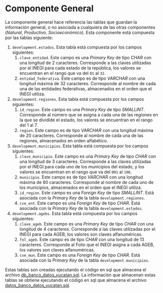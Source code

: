 # Componente General

La componente general hace referencia las tablas que guardan la información general, o no asociada a cualquiera de las otras componentes (_Natural_, _Productivo_, _Socioeconómico_). Esta componente está compuesta por las tablas siguiente:
1. `development.estados`. Esta tabla está compuesta por los campos siguientes:
    1. `clave_entidad`. Este campo es una _Primary Key_ de tipo _CHAR_ con una longitud de 2 caracteres. Corresponde a las claves utilizadas por el INEGI para cada estado de la república, los valores se encuentran en el rango que va del `01` al `32`.
    2. `entidad_federativa`. Este campo es de tipo _VARCHAR_ con una longitud máxima de 32 caracteres. Corresponde al nombre de cada una de las entidades federativas, almacenados en el orden que el INEGI utiliza.
2. `development.regiones`. Esta tabla está compuesta por los campos siguientes:
    1. `id_region`. Este campo es una _Primary Key_ de tipo _SMALLINT_. Corresponde al número que se asigna a cada una de las regiones en la que se dividide el estado, los valores se encuentran en el rango del $1$ al $7$.
    2. `region`. Este campo es de tipo _VARCHAR_ con una longitud máxima de 20 caracteres. Corresponde al nombre de cada una de las regiones, almacenados en orden alfabético.
3. `development.municipios`. Esta tabla está compuesta por los campos siguientes:
    1. `clave_municipio`. Este campo es una _Primary Key_ de tipo _CHAR_ con una longitud de 3 caracteres. Corresponde a las claves utilizadas por el INEGI para cada uno de los municipios del estado, y los valores se encuentran en el rango que va del `001` al `106`. 
    2. `municipio`. Este campo es de tipo _VARCHAR_ con una longitud máxima de 80 caracteres. Corresponde al nombre de cada uno de los municipios, almacenados en el orden que el INEGI utiliza.
    3. `id_region`. Este campo es una _Foreign Key_ de tipo _SMALLINT_. Está asociada con la _Primary Key_ de la tabla `development.regiones`.
    4. `cve_ent`. Este campo es una _Foreign Key_ de tipo _CHAR_. Está asociada con la _Primary Key_ de la tabla `development.estados`.
4. `development.agebs`. Esta tabla está compuesta por los campos siguientes:
    1. `clave_ageb`. Este campo es una _Primary Key_ de tipo _CHAR_ con una longitud de 4 caracteres. Corresponde a las claves utilizadas por el INEGI para cada AGEB, los valores son claves alfanuméricas.
    2. `fol_ageb`. Este campo es de tipo _CHAR_ con una longitud de 13 caracteres. Corresponde al Folio que el INEGI asigna a cada AGEB, los valores son claves alfanuméricas.
    3. `cve_mun`. Este campo es una _Foreign Key_ de tipo _CHAR_. Está asociada con la _Primary Key_ de la tabla `development.municipios`.

Estas tablas son creadas ejecutando el código en sql que almacena el archivo [db_banco_datos_yucatan.sql](db_banco_datos_yucatan.sql). La información que almacenan estas tablas se obtiene ejecutando el código en sql que almacena el archivo [datos_banco_datos_yucatan.sql](datos_banco_datos_yucatan.sql).
